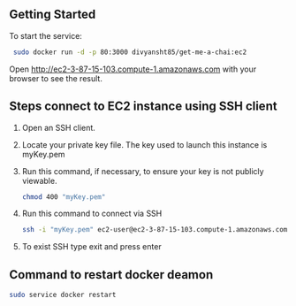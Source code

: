 ## Getting Started

To start the service:

```bash
 sudo docker run -d -p 80:3000 divyansht85/get-me-a-chai:ec2
```

Open http://ec2-3-87-15-103.compute-1.amazonaws.com with your browser to see the result.

## Steps connect to EC2 instance using SSH client

1. Open an SSH client.

2. Locate your private key file. The key used to launch this instance is myKey.pem

3. Run this command, if necessary, to ensure your key is not publicly viewable.
   ```bash
   chmod 400 "myKey.pem"
   ```

4. Run this command to connect via SSH
   ```bash
   ssh -i "myKey.pem" ec2-user@ec2-3-87-15-103.compute-1.amazonaws.com
   ```

5. To exist SSH type exit and press enter


## Command to restart docker deamon
   ```bash
   sudo service docker restart
   ```

````
